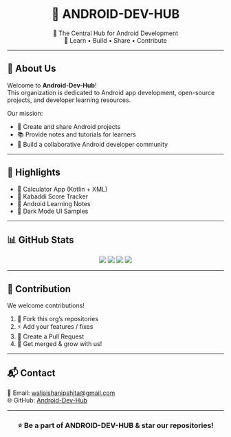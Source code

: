 <!-- Android-Dev-Hub README -->

<h1 align="center">🤖 ANDROID-DEV-HUB</h1>

<p align="center">
  🚀 The Central Hub for Android Development <br>
  📱 Learn • Build • Share • Contribute
</p>

---

## 🌟 About Us
Welcome to **Android-Dev-Hub**!  
This organization is dedicated to Android app development, open-source projects, and developer learning resources.  

Our mission:  
- 📂 Create and share Android projects  
- 📚 Provide notes and tutorials for learners  
- 🤝 Build a collaborative Android developer community  

---

## 📌 Highlights
- 🔢 Calculator App (Kotlin + XML)  
- 🏐 Kabaddi Score Tracker  
- 📒 Android Learning Notes  
- 🌙 Dark Mode UI Samples  

---

## 📊 GitHub Stats
<p align="center">
  <img src="https://img.shields.io/badge/Platform-Android-green?logo=android" />
  <img src="https://img.shields.io/badge/Language-Java%20|%20Kotlin-blue?logo=kotlin" />
  <img src="https://img.shields.io/github/stars/Android-Dev-Hub?style=social" />
  <img src="https://img.shields.io/github/followers/Android-Dev-Hub?style=social" />
</p>

---

## 🤝 Contribution
We welcome contributions!  
1. 🍴 Fork this org’s repositories  
2. ⚡ Add your features / fixes  
3. 🔄 Create a Pull Request  
4. 🎉 Get merged & grow with us!  

---

## 📬 Contact
📧 Email: [waliaishanipshita@gmail.com](mailto:waliaishanipshita@gmail.com)  
🌐 GitHub: [Android-Dev-Hub](https://github.com/Android-Dev-Hub)  

---

<h3 align="center">⭐ Be a part of ANDROID-DEV-HUB & star our repositories!</h3>
